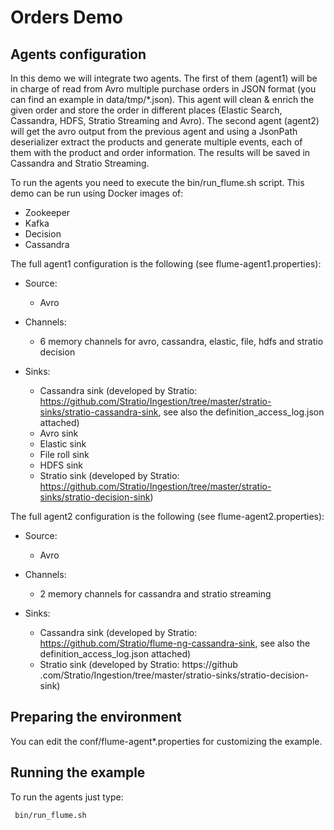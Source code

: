 Orders Demo
===========

Agents configuration
--------------------

In this demo we will integrate two agents. The first of them (agent1) will be in charge of read from Avro multiple purchase orders in JSON format (you can find an example in data/tmp/*.json). This agent will clean & enrich the given order and store the order in different places (Elastic Search, Cassandra, HDFS, Stratio Streaming and Avro).
The second agent (agent2) will get the avro output from the previous agent and using a JsonPath deserializer extract the products and generate multiple events, each of them with the product and order information. The results will be saved in Cassandra and Stratio Streaming.

To run the agents you need to execute the bin/run_flume.sh script. This demo can be run using Docker images of:
* Zookeeper
* Kafka
* Decision
* Cassandra

The full agent1 configuration is the following (see flume-agent1.properties):

* Source: 
  - Avro

* Channels:
  - 6 memory channels for avro, cassandra, elastic, file, hdfs and stratio decision

* Sinks:
  - Cassandra sink (developed by Stratio: https://github.com/Stratio/Ingestion/tree/master/stratio-sinks/stratio-cassandra-sink, see also the definition_access_log.json attached)
  - Avro sink
  - Elastic sink
  - File roll sink
  - HDFS sink
  - Stratio sink (developed by Stratio: https://github.com/Stratio/Ingestion/tree/master/stratio-sinks/stratio-decision-sink)

  
The full agent2 configuration is the following (see flume-agent2.properties):

* Source: 
  - Avro

* Channels:
  - 2 memory channels for cassandra and stratio streaming

* Sinks:
  - Cassandra sink (developed by Stratio: https://github.com/Stratio/flume-ng-cassandra-sink, see also the definition_access_log.json attached)  
  - Stratio sink (developed by Stratio: https://github
  .com/Stratio/Ingestion/tree/master/stratio-sinks/stratio-decision-sink)

  

Preparing the environment
-------------------------

You can edit the conf/flume-agent*.properties for customizing the example. 


Running the example
-------------------

To run the agents just type:

```
 bin/run_flume.sh
```


